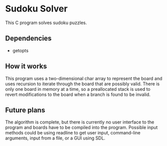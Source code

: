 # Sudoku Solver
This C program solves sudoku puzzles. 

## Dependencies
* getopts

## How it works
This program uses a two-dimensional char array to represent the board and uses recursion to iterate through the board that are possibly valid. There is only one board in memory at a time, so a preallocated stack is used to revert modifications to the board when a branch is found to be invalid.

## Future plans
The algorithm is complete, but there is currently no user interface to the program and boards have to be compiled into the program. Possible input methods could be using readline to get user input, command-line arguments, input from a file, or a GUI using SDL.
